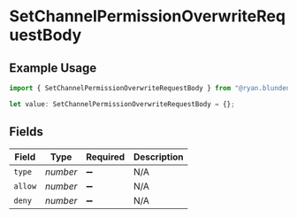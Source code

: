 # SetChannelPermissionOverwriteRequestBody

## Example Usage

```typescript
import { SetChannelPermissionOverwriteRequestBody } from "@ryan.blunden/discord-sdk/models/operations";

let value: SetChannelPermissionOverwriteRequestBody = {};
```

## Fields

| Field              | Type               | Required           | Description        |
| ------------------ | ------------------ | ------------------ | ------------------ |
| `type`             | *number*           | :heavy_minus_sign: | N/A                |
| `allow`            | *number*           | :heavy_minus_sign: | N/A                |
| `deny`             | *number*           | :heavy_minus_sign: | N/A                |